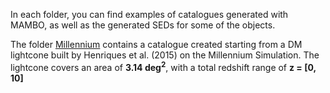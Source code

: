 In each folder, you can find examples of catalogues generated with MAMBO, as well as the generated SEDs for some of the objects.

The folder [Millennium](https://github.com/xalolo/MAMBO/tree/main/Example%20catalogues/Millennium) contains a catalogue created starting from a DM lightcone built by Henriques et al. (2015) on the Millennium Simulation. The lightcone covers an area of **3.14 deg<sup>2</sup>**, with a total redshift range of **z = [0, 10]**
